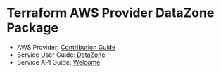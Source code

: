 # Terraform AWS Provider DataZone Package

* AWS Provider: [Contribution Guide](https://hashicorp.github.io/terraform-provider-aws/#contribute)
* Service User Guide: [DataZone](https://docs.aws.amazon.com/datazone/latest/userguide/what-is-datazone.html)
* Service API Guide: [Welcome](https://docs.aws.amazon.com/datazone/latest/APIReference/Welcome.html)
